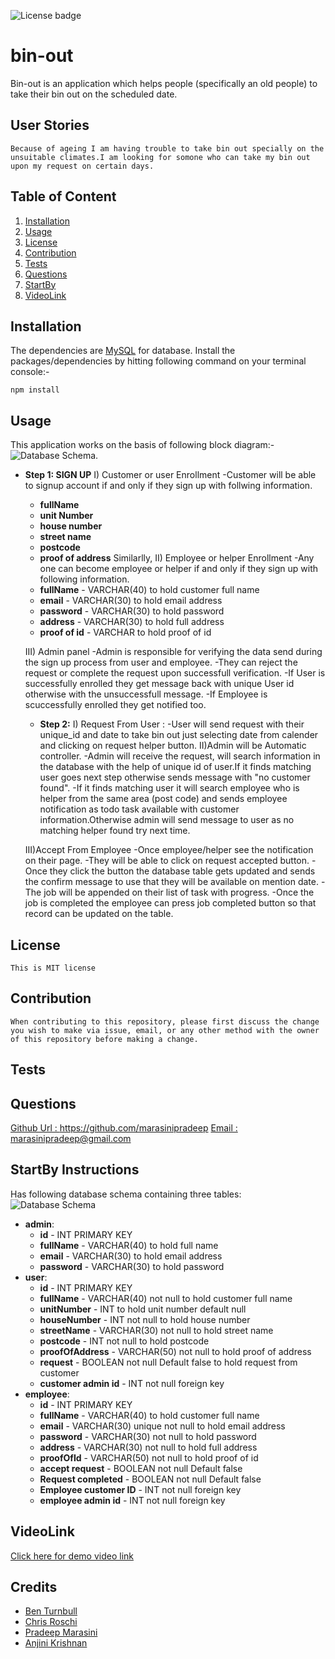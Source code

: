 ![License badge](https://img.shields.io/badge/license-MIT-green)
# bin-out
Bin-out is an application which helps people (specifically an old people) to take their bin out on the scheduled date.
## User Stories
```
Because of ageing I am having trouble to take bin out specially on the unsuitable climates.I am looking for somone who can take my bin out upon my request on certain days.
```
## Table of Content
1. [Installation](#Installation)
2. [Usage](#Usage)
3. [License](#Licence)
4. [Contribution](#Contribution)
5. [Tests](#Tests)
6. [Questions](#Questions)
7. [StartBy](#StartBy)
8. [VideoLink](#VideoLink)
## Installation
The dependencies are [MySQL](https://www.npmjs.com/package/mysql) for database.
 Install the packages/dependencies by hitting following command on your terminal console:-
```
npm install
```
## Usage
This application works on the basis of following block diagram:-
![Database Schema](public/images/BlockDiagram.png).
* **Step 1: SIGN UP**
I) Customer or user Enrollment
-Customer will be able to  signup account if and only if they sign up with follwing information.
  * **fullName**
  * **unit Number** 
  * **house number**
  * **street name** 
  * **postcode** 
  * **proof of address** 
Similarlly,
II) Employee or helper Enrollment
-Any one can become employee or helper if and only if they sign up with following information.
  * **fullName** -  VARCHAR(40) to hold customer full name
  * **email** - VARCHAR(30) to hold email address
  * **password** - VARCHAR(30) to hold password
  * **address** - VARCHAR(30) to hold full address 
  * **proof of id** -  VARCHAR to hold proof of id
  
  III) Admin panel
  -Admin is responsible for verifying the data send during the sign up process from  user and employee.
  -They can reject the request or complete the request upon successfull verification.
  -If User is successfully enrolled they get message back with unique User id
  otherwise with the unsuccessfull message.
  -If Employee is scuccessfully enrolled they get notified too.
  * **Step 2:**
  I) Request From User :
  -User will send request with their unique_id and date to take bin out just selecting date from calender and clicking on request helper button. 
  II)Admin will be Automatic controller.
  -Admin will receive the request, will search information in the database with the help of unique id of user.If it finds matching user goes next step otherwise sends message with "no customer found".
  -If it finds matching user it will search employee who is helper from the same area (post code) and sends employee notification as todo task available with customer information.Otherwise admin will send message to user as no matching helper found try next time.
  
  III)Accept From Employee 
  -Once employee/helper see the notification on their page.
  -They will be able to click on request accepted button.
  -Once they click the button the database table gets updated and sends the confirm message to use that they will be available on mention date.
  -The job will be appended on their list of task with progress.
  -Once the job is completed the employee can press job completed button so that record can be updated on the table.
  
## License
```
This is MIT license
```
## Contribution
```
When contributing to this repository, please first discuss the change you wish to make via issue, email, or any other method with the owner of this repository before making a change.
```
## Tests
## Questions
 <a href="https://github.com/marasinipradeep">Github Url : https://github.com/marasinipradeep</a>
 <a href="marasinipradeep@gmail.com">Email : marasinipradeep@gmail.com</a>
## StartBy Instructions
Has following database schema containing three tables:
![Database Schema](public/images/databaseSchema.png)
* **admin**:
  * **id** - INT PRIMARY KEY
  * **fullName** - VARCHAR(40) to hold full name
  * **email** - VARCHAR(30) to hold email address
  * **password** - VARCHAR(30) to hold password
* **user**:
  * **id** - INT PRIMARY KEY
  * **fullName** -  VARCHAR(40) not null to hold customer full name
  * **unitNumber** -  INT  to hold unit number default null
  * **houseNumber** -  INT not null to hold house number
  * **streetName** -  VARCHAR(30) not null to hold street name
  * **postcode** -  INT not null to hold postcode
  * **proofOfAddress** -  VARCHAR(50) not null to hold proof of address
  * **request** -  BOOLEAN not null Default false to hold request from customer 
  * **customer admin id** - INT  not null foreign key
* **employee**:
  * **id** - INT PRIMARY KEY
  * **fullName** -  VARCHAR(40) to hold customer full name
  * **email** - VARCHAR(30) unique not null to hold email address
  * **password** - VARCHAR(30) not null to hold password
  * **address** - VARCHAR(30) not null to hold full address 
  * **proofOfId** -  VARCHAR(50) not null to hold proof of id
  * **accept request** -  BOOLEAN not null Default false
  * **Request completed** -  BOOLEAN not null Default false
  * **Employee customer ID** -  INT not null foreign key
  * **employee admin id** -  INT not null foreign key
  
## VideoLink
<a href= "">Click here for demo video link</a>

## Credits

* [Ben Turnbull](http://www.github.com/benorule)
* [Chris Roschi](http://www.github.com/CR-53)
* [Pradeep Marasini](http://www.github.com/marasinipradeep)
* [Anjini Krishnan](http://www.github.com/anjkrish2608)